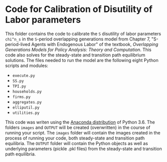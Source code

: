 # Code for Calibration of Disutility of Labor parameters

This folder contains the code to calibrate the `S` disutility of labor parameters `chi^n_s` in the `S`-period overlapping generations model from Chapter 7, "S-period-lived Agents with Endogenous Labor" of the textbook, *Overlapping Generations Models for Policy Analysis: Theory and Computation*. This code also solves for the steady-state and transition path equilibrium solutions. The files needed to run the model are the following eight Python scripts and modules:

* `execute.py`
* `SS.py`
* `TPI.py`
* `households.py`
* `firms.py`
* `aggregates.py`
* `elliputil.py`
* `utilities.py`

This code was writen using the [Anaconda distribution](https://www.anaconda.com/download/) of Python 3.6. The folders `images` and `OUTPUT` will be created (overwritten) in the course of running your script. The `images` folder will contain the images created in the process of running your code, both steady-state and transition path equilibria. The `OUTPUT` folder will contain the Python objects as well as underlying parameters (pickle .pkl files) from the steady-state and transition path equilibria.
